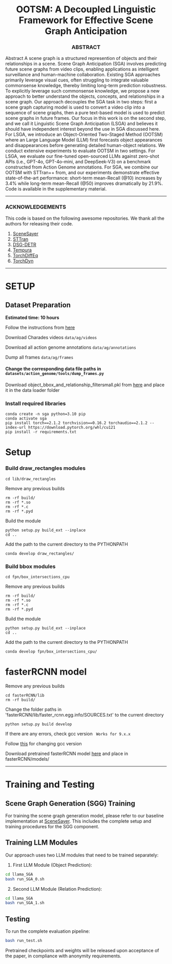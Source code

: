 
<h1 align=center>
  OOTSM: A Decoupled Linguistic Framework for Effective Scene Graph Anticipation
</h1>

<h3 align=center>
  ABSTRACT
</h3>

Abstract A scene graph is a structured represention of objects and their relationships in a scene. Scene Graph Anticipation (SGA) involves predicting future scene graphs from video clips, enabling applications as intelligent surveillance and human-machine collaboration. Existing SGA approaches primarily leverage visual cues, often struggling to integrate valuable commonsense knowledge, thereby limiting long-term prediction robustness. To explicitly leverage such commonsense knowledge, we propose a new approach to better understand the objects, concepts, and relationships in a scene graph. Our approach decouples the SGA task in two steps: first a scene graph capturing model is used to convert a video clip into a sequence of scene graphs, then a pure text-based model is used to predict scene graphs in future frames. Our focus in this work is on the second step, and we call it Linguistic Scene Graph Anticipation (LSGA) and believes it should have independent interest beyond the use in SGA discussed here. For LSGA, we introduce an Object-Oriented Two-Staged Method (OOTSM) where an Large Language Model (LLM) first forecasts object appearances and disappearances before generating detailed human-object relations. We conduct extensive experiments to evaluate OOTSM in two settings. For LSGA, we evaluate our fine-tuned open-sourced LLMs against zero-shot APIs (i.e., GPT-4o, GPT-4o-mini, and DeepSeek-V3) on a benchmark constructed from Action Genome annotations. For SGA, we combine our OOTSM with STTran++ from, and our experiments demonstrate effective state-of-the-art performance: short-term mean-Recall (@10) increases by 3.4% while long-term mean-Recall (@50) improves dramatically by 21.9%. Code is available in the supplementary material.

-------
### ACKNOWLEDGEMENTS

This code is based on the following awesome repositories. 
We thank all the authors for releasing their code. 

1. [SceneSayer](https://github.com/rohithpeddi/SceneSayer)
2. [STTran](https://github.com/yrcong/STTran)
3. [DSG-DETR](https://github.com/Shengyu-Feng/DSG-DETR)
4. [Tempura](https://github.com/sayaknag/unbiasedSGG)
5. [TorchDiffEq](https://github.com/rtqichen/torchdiffeq)
6. [TorchDyn](https://github.com/DiffEqML/torchdyn)


-------
# SETUP

## Dataset Preparation 

**Estimated time: 10 hours**

Follow the instructions from [here](https://github.com/JingweiJ/ActionGenome)

Download Charades videos ```data/ag/videos```

Download all action genome annotations ```data/ag/annotations```

Dump all frames ```data/ag/frames```

#### Change the corresponding data file paths in ```datasets/action_genome/tools/dump_frames.py```


Download object_bbox_and_relationship_filtersmall.pkl from [here](https://drive.google.com/file/d/19BkAwjCw5ByyGyZjFo174Oc3Ud56fkaT/view)
and place it in the data loader folder

### Install required libraries

```
conda create -n sga python=3.10 pip
conda activate sga
pip install torch==2.1.2 torchvision==0.16.2 torchaudio==2.1.2 --index-url https://download.pytorch.org/whl/cu121
pip install -r requirements.txt
```

# Setup

### Build draw_rectangles modules

```
cd lib/draw_rectangles
```
Remove any previous builds
```
rm -rf build/
rm -rf *.so
rm -rf *.c
rm -rf *.pyd
```
Build the module
```
python setup.py build_ext --inplace
cd ..
```
Add the path to the current directory to the PYTHONPATH

```
conda develop draw_rectangles/
```

### Build bbox modules

```
cd fpn/box_intersections_cpu
```
Remove any previous builds
```
rm -rf build/
rm -rf *.so
rm -rf *.c
rm -rf *.pyd
```
Build the module
```
python setup.py build_ext --inplace
cd ..
```
Add the path to the current directory to the PYTHONPATH

```
conda develop fpn/box_intersections_cpu/
```

# fasterRCNN model

Remove any previous builds

``` 
cd fasterRCNN/lib
rm -rf build/
```

Change the folder paths in 'fasterRCNN/lib/faster_rcnn.egg.info/SOURCES.txt' to the current directory

```
python setup.py build develop
```

If there are any errors, check gcc version ``` Works for 9.x.x```


Follow [this](https://www.youtube.com/watch?v=aai42Qp6L28) for changing gcc version


Download pretrained fasterRCNN model [here](https://utdallas.box.com/s/gj7n57na15cel6y682pdfn7bmnbbwq8g) and place in fasterRCNN/models/

------

# Training and Testing

## Scene Graph Generation (SGG) Training

For training the scene graph generation model, please refer to our baseline implementation at [SceneSayer](https://github.com/rohithpeddi/SceneSayer). This includes the complete setup and training procedures for the SGG component.

## Training LLM Modules

Our approach uses two LLM modules that need to be trained separately:

1. First LLM Module (Object Prediction):
```bash
cd llama_SGA
bash run_SGA_0.sh
```

2. Second LLM Module (Relation Prediction):
```bash
cd llama_SGA
bash run_SGA_1.sh
```

## Testing

To run the complete evaluation pipeline:

```bash
bash run_test.sh
```

Pretrained checkpoints and weights will be released upon acceptance of the paper, in compliance with anonymity requirements.
